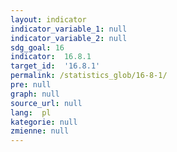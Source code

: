 ```yaml
---
layout: indicator
indicator_variable_1: null
indicator_variable_2: null
sdg_goal: 16
indicator:  16.8.1
target_id:  '16.8.1'
permalink: /statistics_glob/16-8-1/
pre: null
graph: null
source_url: null
lang:  pl
kategorie: null
zmienne: null
---
```

